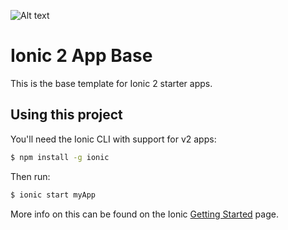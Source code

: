 ![Alt text](http://storage6.static.itmages.com/i/16/1202/h_1480690821_6611881_cdfc4e76b7.png "Optional title")

Ionic 2 App Base
=====================

This is the base template for Ionic 2 starter apps.

## Using this project

You'll need the Ionic CLI with support for v2 apps:

```bash
$ npm install -g ionic
```

Then run:

```bash
$ ionic start myApp
```

More info on this can be found on the Ionic [Getting Started](http://ionicframework.com/docs/v2/getting-started/) page.
